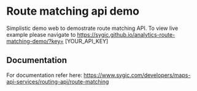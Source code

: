 # Route matching api demo

Simplistic demo web to demostrate route matching API.
To view live example please navigate to https://sygic.github.io/analytics-route-matching-demo/?key= [YOUR_API_KEY]

## Documentation
For documentation refer here: https://www.sygic.com/developers/maps-api-services/routing-api/route-matching
